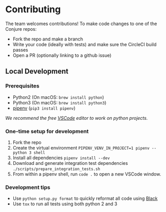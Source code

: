 # Contributing

The team welcomes contributions!  To make code changes to one of the Conjure repos:

- Fork the repo and make a branch
- Write your code (ideally with tests) and make sure the CircleCI build passes
- Open a PR (optionally linking to a github issue)

## Local Development

### Prerequisites
- Python2 (On macOS: `brew install python`)
- Python3 (On macOS: `brew install python3`)
- [pipenv](https://github.com/pypa/pipenv) (`pip3 install pipenv`)

_We recommend the free [VSCode](https://code.visualstudio.com/) editor to work on python projects._

### One-time setup for development

1. Fork the repo
1. Create the virtual environment `PIPENV_VENV_IN_PROJECT=1 pipenv --python 3 shell`
1. Install all dependencies `pipenv install --dev`
1. Download and generate integration test dependencies `./scripts/prepare_integration_tests.sh`
1. From within a pipenv shell, run `code .` to open a new VSCode window.

### Development tips

- Use `python setup.py format` to quickly reformat all code using [Black](https://github.com/ambv/black)
- Use `tox` to run all tests using both python 2 and 3
